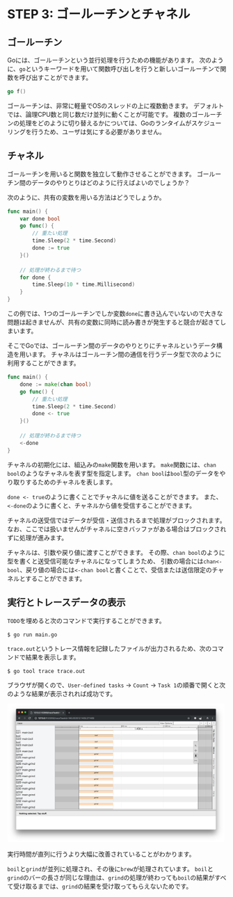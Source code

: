 # STEP 3: ゴールーチンとチャネル

## ゴールーチン

Goには、ゴールーチンという並行処理を行うための機能があります。
次のように、`go`というキーワードを用いて関数呼び出しを行うと新しいゴールーチンで関数を呼び出すことができます。

```go
go f()
```

ゴールーチンは、非常に軽量でOSのスレッドの上に複数動きます。
デフォルトでは、論理CPU数と同じ数だけ並列に動くことが可能です。
複数のゴールーチンの処理をどのように切り替えるかについては、Goのランタイムがスケジューリングを行うため、ユーザは気にする必要がありません。

## チャネル

ゴールーチンを用いると関数を独立して動作させることができます。
ゴールーチン間のデータのやりとりはどのように行えばよいのでしょうか？

次のように、共有の変数を用いる方法はどうでしょうか。

```go
func main() {
    var done bool
    go func() {
        // 重たい処理
        time.Sleep(2 * time.Second)
        done := true
    }()

    // 処理が終わるまで待つ
    for done {
        time.Sleep(10 * time.Millisecond)
    }
}
```

この例では、1つのゴールーチンでしか変数`done`に書き込んでいないので大きな問題は起きませんが、共有の変数に同時に読み書きが発生すると競合が起きてしまいます。

そこでGoでは、ゴールーチン間のデータのやりとりにチャネルというデータ構造を用います。
チャネルはゴールーチン間の通信を行うデータ型で次のように利用することができます。

```go
func main() {
    done := make(chan bool)
    go func() {
        // 重たい処理
        time.Sleep(2 * time.Second)
        done <- true
    }()

    // 処理が終わるまで待つ
    <-done
}
```

チャネルの初期化には、組込みの`make`関数を用います。
`make`関数には、`chan bool`のようなチャネルを表す型を指定します。
`chan bool`は`bool`型のデータをやり取りするためのチャネルを表します。

`done <- true`のように書くことでチャネルに値を送ることができます。
また、`<-done`のように書くと、チャネルから値を受信することができます。

チャネルの送受信ではデータが受信・送信されるまで処理がブロックされます。
なお、ここでは扱いませんがチャネルに空きバッファがある場合はブロックされずに処理が進みます。

チャネルは、引数や戻り値に渡すことができます。
その際、`chan bool`のように型を書くと送受信可能なチャネルになってしまうため、
引数の場合には`chan<- bool`、戻り値の場合には`<-chan bool`と書くことで、受信または送信限定のチャネルとすることができます。

## 実行とトレースデータの表示

`TODO`を埋めると次のコマンドで実行することができます。

```
$ go run main.go
```

`trace.out`というトレース情報を記録したファイルが出力されるため、次のコマンドで結果を表示します。

```
$ go tool trace trace.out
```

ブラウザが開くので、`User-defined tasks` -> `Count` -> `Task 1`の順番で開くと次のような結果が表示されれば成功です。

<img src="trace.png" width="500px">

実行時間が直列に行うより大幅に改善されていることがわかります。

`boil`と`grind`が並列に処理され、その後に`brew`が処理されています。
`boil`と`grind`のバーの長さが同じな理由は、`grind`の処理が終わっても`boil`の結果がすべて受け取るまでは、`grind`の結果を受け取ってもらえないためです。

